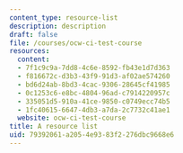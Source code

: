 ```yaml
---
content_type: resource-list
description: description
draft: false
file: /courses/ocw-ci-test-course
resources:
  content:
  - 7f1c9c9a-7dd8-4c6e-8592-fb43e1d7d363
  - f816672c-d3b3-43f9-91d3-af02ae574260
  - bd6d24ab-8bd3-4cac-9306-28645cf41985
  - 0c1253c6-e8bc-4804-96ad-c7914220957c
  - 335051d5-910a-41ce-9850-c0749ecc74b5
  - 1fc40615-6647-4db3-a7da-2c7732c41ae1
  website: ocw-ci-test-course
title: A resource list
uid: 79392061-a205-4e93-83f2-276dbc9668e6
---
```

